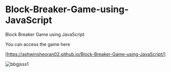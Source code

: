 # Block-Breaker-Game-using-JavaScript
Block Breaker Game using JavaScript

You can access the game here 

[https://ashwinsheoran02.github.io/Block-Breaker-Game-using-JavaScript/]

![bbgjsss1](https://user-images.githubusercontent.com/88393756/180622121-75ce0226-627b-4341-86e9-106622012176.jpg)
